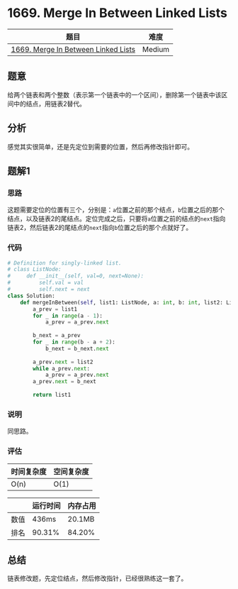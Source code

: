 # 1669. Merge In Between Linked Lists

| 题目 | 难度 |
| ---- | ---- |
| [1669. Merge In Between Linked Lists](https://leetcode.com/problems/merge-in-between-linked-lists/) | Medium |

## 题意

给两个链表和两个整数（表示第一个链表中的一个区间），删除第一个链表中该区间中的结点，用链表2替代。

## 分析

感觉其实很简单，还是先定位到需要的位置，然后再修改指针即可。

## 题解1

### 思路

这题需要定位的位置有三个，分别是：`a`位置之前的那个结点，`b`位置之后的那个结点，以及链表2的尾结点。定位完成之后，只要将`a`位置之前的结点的`next`指向链表2，然后链表2的尾结点的`next`指向`b`位置之后的那个点就好了。

### 代码

```python
# Definition for singly-linked list.
# class ListNode:
#     def __init__(self, val=0, next=None):
#         self.val = val
#         self.next = next
class Solution:
    def mergeInBetween(self, list1: ListNode, a: int, b: int, list2: ListNode) -> ListNode:
        a_prev = list1
        for _ in range(a - 1):
            a_prev = a_prev.next
        
        b_next = a_prev
        for _ in range(b - a + 2):
            b_next = b_next.next
        
        a_prev.next = list2
        while a_prev.next:
            a_prev = a_prev.next
        a_prev.next = b_next
        
        return list1
```

### 说明

同思路。

### 评估

| 时间复杂度 | 空间复杂度 |
| ---- | ---- |
| O(n) | O(1) |

| | 运行时间 | 内存占用 |
| ---- | ---- | ---- |
| 数值 | 436ms | 20.1MB |
| 排名 | 90.31% | 84.20% |

## 总结

链表修改题，先定位结点，然后修改指针，已经很熟练这一套了。

